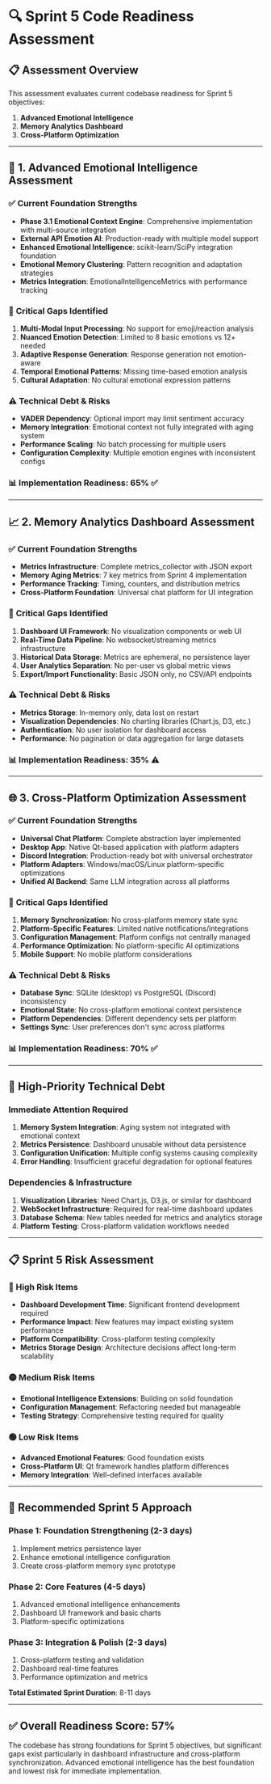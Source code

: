 # 🔍 Sprint 5 Code Readiness Assessment

## 📋 Assessment Overview
This assessment evaluates current codebase readiness for Sprint 5 objectives:
1. **Advanced Emotional Intelligence**
2. **Memory Analytics Dashboard** 
3. **Cross-Platform Optimization**

---

## 🧠 1. Advanced Emotional Intelligence Assessment

### ✅ **Current Foundation Strengths**
- **Phase 3.1 Emotional Context Engine**: Comprehensive implementation with multi-source integration
- **External API Emotion AI**: Production-ready with multiple model support
- **Enhanced Emotional Intelligence**: scikit-learn/SciPy integration foundation
- **Emotional Memory Clustering**: Pattern recognition and adaptation strategies
- **Metrics Integration**: EmotionalIntelligenceMetrics with performance tracking

### 🔴 **Critical Gaps Identified**
1. **Multi-Modal Input Processing**: No support for emoji/reaction analysis
2. **Nuanced Emotion Detection**: Limited to 8 basic emotions vs 12+ needed
3. **Adaptive Response Generation**: Response generation not emotion-aware
4. **Temporal Emotional Patterns**: Missing time-based emotion analysis
5. **Cultural Adaptation**: No cultural emotional expression patterns

### ⚠️ **Technical Debt & Risks**
- **VADER Dependency**: Optional import may limit sentiment accuracy
- **Memory Integration**: Emotional context not fully integrated with aging system
- **Performance Scaling**: No batch processing for multiple users
- **Configuration Complexity**: Multiple emotion engines with inconsistent configs

### 📊 **Implementation Readiness**: 65% ✅

---

## 📈 2. Memory Analytics Dashboard Assessment

### ✅ **Current Foundation Strengths**
- **Metrics Infrastructure**: Complete metrics_collector with JSON export
- **Memory Aging Metrics**: 7 key metrics from Sprint 4 implementation
- **Performance Tracking**: Timing, counters, and distribution metrics
- **Cross-Platform Foundation**: Universal chat platform for UI integration

### 🔴 **Critical Gaps Identified**
1. **Dashboard UI Framework**: No visualization components or web UI
2. **Real-Time Data Pipeline**: No websocket/streaming metrics infrastructure
3. **Historical Data Storage**: Metrics are ephemeral, no persistence layer
4. **User Analytics Separation**: No per-user vs global metric views
5. **Export/Import Functionality**: Basic JSON only, no CSV/API endpoints

### ⚠️ **Technical Debt & Risks**
- **Metrics Storage**: In-memory only, data lost on restart
- **Visualization Dependencies**: No charting libraries (Chart.js, D3, etc.)
- **Authentication**: No user isolation for dashboard access
- **Performance**: No pagination or data aggregation for large datasets

### 📊 **Implementation Readiness**: 35% ⚠️

---

## 🌐 3. Cross-Platform Optimization Assessment

### ✅ **Current Foundation Strengths**
- **Universal Chat Platform**: Complete abstraction layer implemented
- **Desktop App**: Native Qt-based application with platform adapters
- **Discord Integration**: Production-ready bot with universal orchestrator
- **Platform Adapters**: Windows/macOS/Linux platform-specific optimizations
- **Unified AI Backend**: Same LLM integration across all platforms

### 🔴 **Critical Gaps Identified**
1. **Memory Synchronization**: No cross-platform memory state sync
2. **Platform-Specific Features**: Limited native notifications/integrations
3. **Configuration Management**: Platform configs not centrally managed
4. **Performance Optimization**: No platform-specific AI optimizations
5. **Mobile Support**: No mobile platform considerations

### ⚠️ **Technical Debt & Risks**
- **Database Sync**: SQLite (desktop) vs PostgreSQL (Discord) inconsistency
- **Emotional State**: No cross-platform emotional context persistence
- **Platform Dependencies**: Different dependency sets per platform
- **Settings Sync**: User preferences don't sync across platforms

### 📊 **Implementation Readiness**: 70% ✅

---

## 🚨 High-Priority Technical Debt

### **Immediate Attention Required**
1. **Memory System Integration**: Aging system not integrated with emotional context
2. **Metrics Persistence**: Dashboard unusable without data persistence
3. **Configuration Unification**: Multiple config systems causing complexity
4. **Error Handling**: Insufficient graceful degradation for optional features

### **Dependencies & Infrastructure**
1. **Visualization Libraries**: Need Chart.js, D3.js, or similar for dashboard
2. **WebSocket Infrastructure**: Required for real-time dashboard updates
3. **Database Schema**: New tables needed for metrics and analytics storage
4. **Platform Testing**: Cross-platform validation workflows needed

---

## 📋 Sprint 5 Risk Assessment

### **🔴 High Risk Items**
- **Dashboard Development Time**: Significant frontend development required
- **Performance Impact**: New features may impact existing system performance
- **Platform Compatibility**: Cross-platform testing complexity
- **Metrics Storage Design**: Architecture decisions affect long-term scalability

### **🟡 Medium Risk Items**
- **Emotional Intelligence Extensions**: Building on solid foundation
- **Configuration Management**: Refactoring needed but manageable
- **Testing Strategy**: Comprehensive testing required for quality

### **🟢 Low Risk Items**
- **Advanced Emotional Features**: Good foundation exists
- **Cross-Platform UI**: Qt framework handles platform differences
- **Memory Integration**: Well-defined interfaces available

---

## 🎯 Recommended Sprint 5 Approach

### **Phase 1: Foundation Strengthening** (2-3 days)
1. Implement metrics persistence layer
2. Enhance emotional intelligence configuration
3. Create cross-platform memory sync prototype

### **Phase 2: Core Features** (4-5 days)
1. Advanced emotional intelligence enhancements
2. Dashboard UI framework and basic charts
3. Platform-specific optimizations

### **Phase 3: Integration & Polish** (2-3 days)
1. Cross-platform testing and validation
2. Dashboard real-time features
3. Performance optimization and metrics

**Total Estimated Sprint Duration**: 8-11 days

---

## ✅ **Overall Readiness Score: 57%**

The codebase has strong foundations for Sprint 5 objectives, but significant gaps exist particularly in dashboard infrastructure and cross-platform synchronization. Advanced emotional intelligence has the best foundation and lowest risk for immediate implementation.